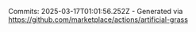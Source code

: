 Commits: 2025-03-17T01:01:56.252Z - Generated via https://github.com/marketplace/actions/artificial-grass
<br>
